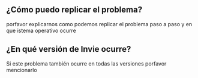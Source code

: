 ## ¿Cómo puedo replicar el problema?
porfavor explicarnos como podemos replicar el problema paso a paso y en que istema operativo ocurre
## ¿En qué versión de Invie ocurre?
Si este problema también ocurre en todas las versiones porfavor mencionarlo
